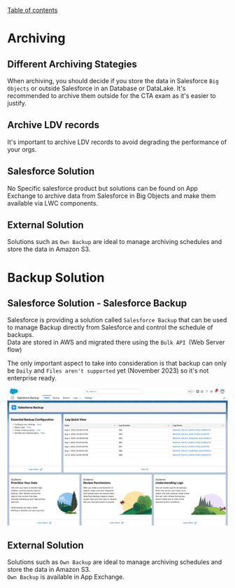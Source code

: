 [Table of contents](../Documentation.md)
# Archiving

## Different Archiving Stategies

When archiving, you should decide if you store the data in Salesforce `Big Objects` or outside Salesforce in an Database or DataLake. It's recommended to archive them outside for the CTA exam as it's easier to justify.

## Archive LDV records
It's important to archive LDV records to avoid degrading the performance of your orgs.


## Salesforce Solution
No Specific salesforce product but solutions can be found on App Exchange to archive data from Salesforce in Big Objects and make them available via LWC components.

## External Solution
Solutions such as `Own Backup` are ideal to manage archiving schedules and store the data in Amazon S3.

# Backup Solution
## Salesforce Solution - Salesforce Backup
Salesforce is providing a solution called `Salesforce Backup` that can be used to manage Backup directly from Salesforce and control the schedule of backups.\
Data are stored in AWS and migrated there using the `Bulk API `(Web Server flow)

The only important aspect to take into consideration is that backup can only be `Daily` and `Files aren't supported` yet (November 2023) so it's not enterprise ready.

![Salesforce Backup](../../Images/CTA%20-%20Diagrams%20-%20Salesforce%20Backup.png)

## External Solution
Solutions such as `Own Backup` are ideal to manage archiving schedules and store the data in Amazon S3.\
`Own Backup` is available in App Exchange.


